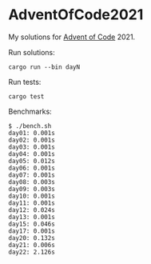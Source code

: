 # AdventOfCode2021

My solutions for [Advent of Code](https://adventofcode.com/2021/) 2021.

Run solutions:

```text
cargo run --bin dayN
```

Run tests:

```text
cargo test
```

Benchmarks:

```text
$ ./bench.sh
day01: 0.001s
day02: 0.001s
day03: 0.001s
day04: 0.001s
day05: 0.012s
day06: 0.001s
day07: 0.001s
day08: 0.003s
day09: 0.003s
day10: 0.001s
day11: 0.001s
day12: 0.024s
day13: 0.001s
day15: 0.046s
day17: 0.001s
day20: 0.132s
day21: 0.006s
day22: 2.126s
```
